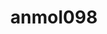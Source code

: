---
title: anmol098
github: https://github.com/anmol098
mode: dark
transition: 1s
score: 78.3
archetype:
- Code
- Stats and Metrics
- Little Bit of Everything
---